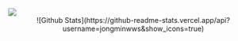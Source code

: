 <img src="https://img.shields.io/badge/Scss-green?style=flat&logo=Sass&logoColor=CC6699"/>
 <div align="center">
  ![Github Stats](https://github-readme-stats.vercel.app/api?username=jongminwws&show_icons=true)
 </div>
<!--
**jongminwws/jongminwws** is a ✨ _special_ ✨ repository because its `README.md` (this file) appears on your GitHub profile.

Here are some ideas to get you started:

- 🔭 I’m currently working on ...
- 🌱 I’m currently learning ...
- 👯 I’m looking to collaborate on ...
- 🤔 I’m looking for help with ...
- 💬 Ask me about ...
- 📫 How to reach me: ...
- 😄 Pronouns: ...
- ⚡ Fun fact: ...
-->
